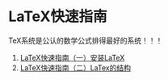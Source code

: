 # LaTeX快速指南

TeX系统是公认的数学公式排得最好的系统！！！

1. [LaTeX快速指南（一）安装LaTeX](http://wanshicheng.org/latex/2017/11/17/LaTeX%E5%BF%AB%E9%80%9F%E6%8C%87%E5%8D%97-%E4%B8%80.html)
2. [LaTeX快速指南（二）LaTex的结构](http://wanshicheng.org/latex/2017/11/18/LaTeX%E5%BF%AB%E9%80%9F%E6%8C%87%E5%8D%97-%E4%BA%8C.html)